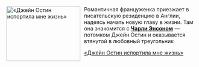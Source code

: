 <!--2025-05-02 09:30:33-->
<div class="yb">
  <div class="rss kino_kino"><a href="https://www.kino-teatr.ru/video/49134/" title="«Джейн Остин испортила мне жизнь»"><img src="https://www.kino-teatr.ru/video/4/3/49134/poster.jpg" width="196" height="147" align="left" hspace="5" style="margin: 0px 10px 0px 5px" alt="«Джейн Остин испортила мне жизнь»"/></a>Романтичная француженка приезжает в писательскую резиденцию в Англии, надеясь начать новую главу в жизни. Там она знакомится с <a href=https://www.kino-teatr.ru/kino/acter/m/euro/239709/works/ target=_blank><strong>Чарли Энсоном</strong></a> — потомком Джейн Остин и оказывается втянутой в любовный треугольник <p class="titl"><a href="https://www.kino-teatr.ru/video/49134/">«Джейн Остин испортила мне жизнь»</a></p></div>
</div>
